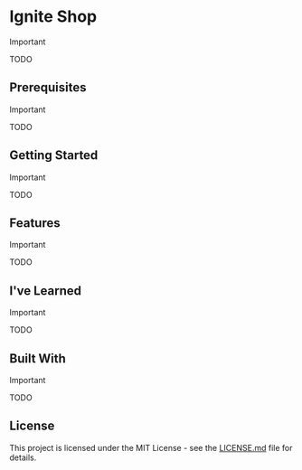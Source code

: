 # Ignite Shop

> [!IMPORTANT]
> TODO

## Prerequisites

> [!IMPORTANT]
> TODO

## Getting Started

> [!IMPORTANT]
> TODO

## Features

> [!IMPORTANT]
> TODO

## I've Learned

> [!IMPORTANT]
> TODO

## Built With

> [!IMPORTANT]
> TODO

## License

This project is licensed under the MIT License - see the [LICENSE.md](LICENSE) file for details.
